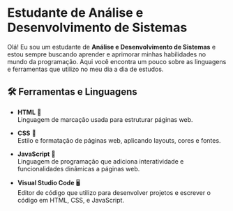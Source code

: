 # Estudante de Análise e Desenvolvimento de Sistemas

Olá! Eu sou um estudante de **Análise e Desenvolvimento de Sistemas** e estou sempre buscando aprender e aprimorar minhas habilidades no mundo da programação. Aqui você encontra um pouco sobre as linguagens e ferramentas que utilizo no meu dia a dia de estudos.

## 🛠️ Ferramentas e Linguagens

- **HTML** 📄  
  Linguagem de marcação usada para estruturar páginas web.

- **CSS** 🎨  
  Estilo e formatação de páginas web, aplicando layouts, cores e fontes.

- **JavaScript** 🔧  
  Linguagem de programação que adiciona interatividade e funcionalidades dinâmicas a páginas web.

- **Visual Studio Code** 🖥️  
  Editor de código que utilizo para desenvolver projetos e escrever o código em HTML, CSS, e JavaScript.


<!---
kaamorim-boop/kaamorim-boop is a ✨ special ✨ repository because its `README.md` (this file) appears on your GitHub profile.
You can click the Preview link to take a look at your changes.
--->
